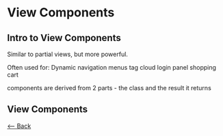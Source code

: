 # View Components

## Intro to View Components

Similar to partial views, but more powerful.

Often used for: 
Dynamic navigation menus
tag cloud
login panel 
shopping cart

components are derived from 2 parts - the class and the result it returns

## View Components






[<-- Back](README.md)